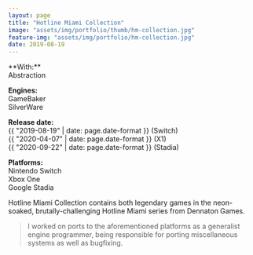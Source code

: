 ```yaml
---
layout: page
title: "Hotline Miami Collection"
image: "assets/img/portfolio/thumb/hm-collection.jpg"
feature-img: "assets/img/portfolio/hm-collection.jpg"
date: 2019-08-19
---
```

<div class="portfolio-page-right" markdown="1">
**With:**<br>Abstraction

**Engines:**<br>GameBaker<br>SilverWare

**Release date:**<br>{{ "2019-08-19" | date: page.date-format }} (Switch)<br>{{ "2020-04-07" | date: page.date-format }} (X1)<br>{{ "2020-09-22" | date: page.date-format }} (Stadia)

**Platforms:**<br>Nintendo Switch<br>Xbox One<br>Google Stadia
</div>
<div class="portfolio-page-left" markdown="1">
Hotline Miami Collection contains both legendary games in the neon-soaked, brutally-challenging Hotline Miami series from Dennaton Games.

> I worked on ports to the aforementioned platforms as a generalist engine programmer, being responsible for porting
> miscellaneous systems as well as bugfixing.
<div>